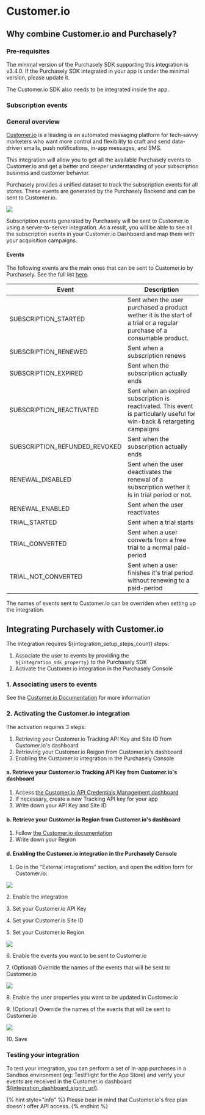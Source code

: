 # Customer.io

## Why combine Customer.io and Purchasely?

### Pre-requisites

The minimal version of the Purchasely SDK supporting this integration is v3.4.0. If the Purchasely SDK integrated in your app is under the minimal version, please update it.

The Customer.io SDK also needs to be integrated inside the app.

### Subscription events

### General overview

[Customer.io]($%7Bintegration\_website\_url%7D/) is a leading is an automated messaging platform for tech-savvy marketers who want more control and flexibility to craft and send data-driven emails, push notifications, in-app messages, and SMS.

This integration will allow you to get all the available Purchasely events to Customer.io and get a better and deeper understanding of your subscription business and customer behavior.

Purchasely provides a unified dataset to track the subscription events for all stores. These events are generated by the Purchasely Backend and can be sent to Customer.io.

![](<../.gitbook/assets/image (143).png>)

Subscription events generated by Purchasely will be sent to Customer.io using a server-to-server integration. As a result, you will be able to see all the subscription events in your Customer.io Dashboard and map them with your acquisition campaigns.

#### Events

The following events are the main ones that can be sent to Customer.io by Purchasely. See the full list [here](onesignal.md#subscription-events).

| Event                           | Description                                                                                                              |
| ------------------------------- | ------------------------------------------------------------------------------------------------------------------------ |
| SUBSCRIPTION\_STARTED           | Sent when the user purchased a product wether it is the start of a trial or a regular purchase of a consumable product.  |
| SUBSCRIPTION\_RENEWED           | Sent when a subscription renews                                                                                          |
| SUBSCRIPTION\_EXPIRED           | Sent when the subscription actually ends                                                                                 |
| SUBSCRIPTION\_REACTIVATED       | Sent when an expired subscription is reactivated. This event is particularly useful for win-back & retargeting campaigns |
| SUBSCRIPTION\_REFUNDED\_REVOKED | Sent when the subscription actually ends                                                                                 |
| RENEWAL\_DISABLED               | Sent when the user deactivates the renewal of a subscription wether it is in trial period or not.                        |
| RENEWAL\_ENABLED                | Sent when the user reactivates                                                                                           |
| TRIAL\_STARTED                  | Sent when a trial starts                                                                                                 |
| TRIAL\_CONVERTED                | Sent when a user converts from a free trial to a normal paid-period                                                      |
| TRIAL\_NOT\_CONVERTED           | Sent when a user finishes it's trial period without renewing to a paid-period                                            |

The names of events sent to Customer.io can be overriden when setting up the integration.

## **Integrating Purchasely with Customer.io**

The integration requires ${integration\_setup\_steps\_count} steps:

1. Associate the user to events by providing the `${integration_sdk_property}` to the Purchasely SDK
2. Activate the Customer.io integration in the Purchasely Console

### 1. Associating users to events

See the [Customer.io Documentation]($%7Bintegration\_documentation\_url%7D/) for more information

### 2. Activating the Customer.io integration

The activation requires 3 steps:

1. Retrieving your Customer.io Tracking API Key and Site ID from Customer.io's dashboard
2. Retrieving your Customer.io Reigon from Customer.io's dashboard
3. Enabling the Customer.io integration in the Purchasely Console

#### a. Retrieve your Customer.io Tracking API Key from Customer.io's dashboard

1. Access [the Customer.io API Credentials Management dashboard](https://fly.customer.io/settings/api\_credentials)
2. If necessary, create a new Tracking API key for your app
3. Write down your API Key and Site ID

#### b. Retrieve your Customer.io Region from Customer.io's dashboard

1. Follow [the Customer.io documentation](https://customer.io/docs/data-centers/#how-do-i-know-what-region-my-data-is-in)
2. Write down your Region

#### d. Enabling the Customer.io integration in the Purchasely Console

1. Go in the "External integrations" section, and open the edition form for Customer.io:

![](<../.gitbook/assets/Screenshot 2022-11-06 at 19.48.13.png>)

2\. Enable the integration

3\. Set your Customer.io API Key

4\. Set your Customer.io Site ID

5\. Set your Customer.io Region

![](<../.gitbook/assets/Screenshot 2022-11-06 at 19.48.53.png>)

6\. Enable the events you want to be sent to Customer.io

7\. (Optional) Override the names of the events that will be sent to Customer.io

![](<../.gitbook/assets/Screenshot 2022-11-06 at 19.49.07.png>)

8\. Enable the user properties you want to be updated in Customer.io

9\. (Optional) Override the names of the events that will be sent to Customer.io

![](<../.gitbook/assets/Screenshot 2022-11-06 at 19.49.28.png>)

10\. Save

### Testing your integration

To test your integration, you can perform a set of in-app purchases in a Sandbox environment (eg: TestFlight for the App Store) and verify your events are received in the Customer.io dashboard [${integration\_dashboard\_signin\_url}](integration\_dashboard\_signin\_url/).

{% hint style="info" %}
Please bear in mind that Customer.io's free plan doesn't offer API access.
{% endhint %}

